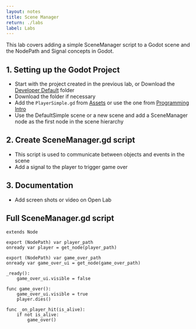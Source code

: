 ```yaml
---
layout: notes
title: Scene Manager
return: ./labs
label: Labs
---
```


This lab covers adding a simple SceneManager script to a Godot scene and the NodePath and Signal concepts in Godot.

## 1. Setting up the Godot Project
- Start with the project created in the previous lab, or Download the [Developer Default](./Developer_Default.zip) folder
- Download the folder if necessary
- Add the `PlayerSimple.gd` from [Assets](./Assets.zip) or use the one from [Programming Intro](1-0_Programming_Intro)
- Use the DefaultSimple scene or a new scene and add a SceneManager node as the first node in the scene hierarchy

## 2. Create SceneManager.gd script
- This script is used to communicate between objects and events in the scene
- Add a signal to the player to trigger game over

## 3. Documentation
- Add screen shots or video on Open Lab

## Full SceneManager.gd script
```
extends Node

export (NodePath) var player_path
onready var player = get_node(player_path)

export (NodePath) var game_over_path
onready var game_over_ui = get_node(game_over_path)

_ready():
	game_over_ui.visible = false

func game_over():
	game_over_ui.visible = true
	player.dies()

func _on_player_hit(is_alive):
	if not is_alive:
		game_over()

```